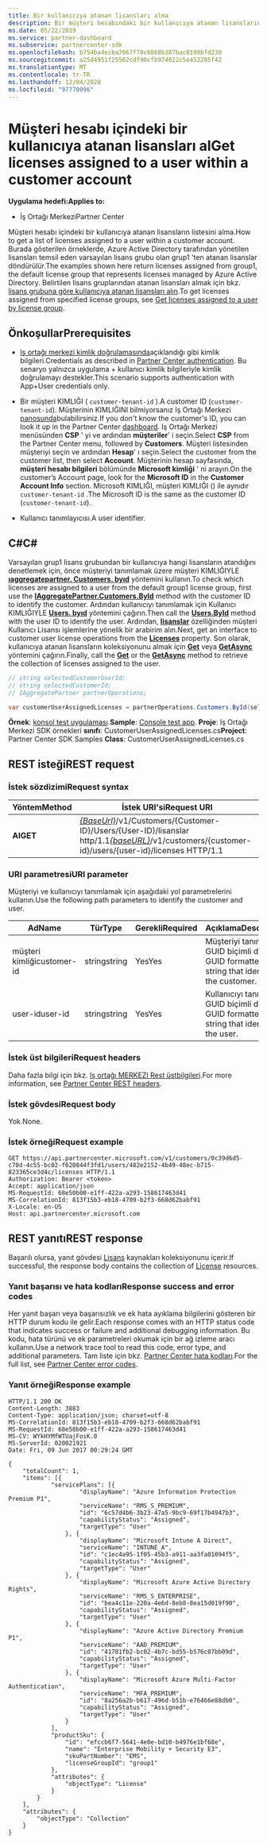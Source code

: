 ```yaml
---
title: Bir kullanıcıya atanan lisansları alma
description: Bir müşteri hesabındaki bir kullanıcıya atanan lisansların listesini almak için Iş Ortağı Merkezi API 'Lerini nasıl kullanacağınızı öğrenin.
ms.date: 05/22/2019
ms.service: partner-dashboard
ms.subservice: partnercenter-sdk
ms.openlocfilehash: b754ba4ecba7067f78c6868b387bac0190bfd230
ms.sourcegitcommit: a25d4951f25502cdf90cfb974022c5e452205f42
ms.translationtype: MT
ms.contentlocale: tr-TR
ms.lasthandoff: 12/04/2020
ms.locfileid: "97770096"
---
```

# <a name="get-licenses-assigned-to-a-user-within-a-customer-account"></a><span data-ttu-id="5e792-103">Müşteri hesabı içindeki bir kullanıcıya atanan lisansları al</span><span class="sxs-lookup"><span data-stu-id="5e792-103">Get licenses assigned to a user within a customer account</span></span>

<span data-ttu-id="5e792-104">**Uygulama hedefi:**</span><span class="sxs-lookup"><span data-stu-id="5e792-104">**Applies to:**</span></span>

- <span data-ttu-id="5e792-105">İş Ortağı Merkezi</span><span class="sxs-lookup"><span data-stu-id="5e792-105">Partner Center</span></span>

<span data-ttu-id="5e792-106">Müşteri hesabı içindeki bir kullanıcıya atanan lisansların listesini alma.</span><span class="sxs-lookup"><span data-stu-id="5e792-106">How to get a list of licenses assigned to a user within a customer account.</span></span> <span data-ttu-id="5e792-107">Burada gösterilen örneklerde, Azure Active Directory tarafından yönetilen lisansları temsil eden varsayılan lisans grubu olan grup1 'ten atanan lisanslar döndürülür.</span><span class="sxs-lookup"><span data-stu-id="5e792-107">The examples shown here return licenses assigned from group1, the default license group that represents licenses managed by Azure Active Directory.</span></span> <span data-ttu-id="5e792-108">Belirtilen lisans gruplarından atanan lisansları almak için bkz. [lisans grubuna göre kullanıcıya atanan lisansları alın](get-licenses-assigned-to-a-user-by-license-group.md).</span><span class="sxs-lookup"><span data-stu-id="5e792-108">To get licenses assigned from specified license groups, see [Get licenses assigned to a user by license group](get-licenses-assigned-to-a-user-by-license-group.md).</span></span>

## <a name="prerequisites"></a><span data-ttu-id="5e792-109">Önkoşullar</span><span class="sxs-lookup"><span data-stu-id="5e792-109">Prerequisites</span></span>

- <span data-ttu-id="5e792-110">[Iş ortağı merkezi kimlik doğrulamasında](partner-center-authentication.md)açıklandığı gibi kimlik bilgileri.</span><span class="sxs-lookup"><span data-stu-id="5e792-110">Credentials as described in [Partner Center authentication](partner-center-authentication.md).</span></span> <span data-ttu-id="5e792-111">Bu senaryo yalnızca uygulama + kullanıcı kimlik bilgileriyle kimlik doğrulamayı destekler.</span><span class="sxs-lookup"><span data-stu-id="5e792-111">This scenario supports authentication with App+User credentials only.</span></span>

- <span data-ttu-id="5e792-112">Bir müşteri KIMLIĞI ( `customer-tenant-id` ).</span><span class="sxs-lookup"><span data-stu-id="5e792-112">A customer ID (`customer-tenant-id`).</span></span> <span data-ttu-id="5e792-113">Müşterinin KIMLIĞINI bilmiyorsanız Iş Ortağı Merkezi [panosunda](https://partner.microsoft.com/dashboard)bulabilirsiniz.</span><span class="sxs-lookup"><span data-stu-id="5e792-113">If you don't know the customer's ID, you can look it up in the Partner Center [dashboard](https://partner.microsoft.com/dashboard).</span></span> <span data-ttu-id="5e792-114">Iş Ortağı Merkezi menüsünden **CSP** ' yi ve ardından **müşteriler**' i seçin.</span><span class="sxs-lookup"><span data-stu-id="5e792-114">Select **CSP** from the Partner Center menu, followed by **Customers**.</span></span> <span data-ttu-id="5e792-115">Müşteri listesinden müşteriyi seçin ve ardından **Hesap**' ı seçin.</span><span class="sxs-lookup"><span data-stu-id="5e792-115">Select the customer from the customer list, then select **Account**.</span></span> <span data-ttu-id="5e792-116">Müşterinin hesap sayfasında, **müşteri hesabı bilgileri** bölümünde **Microsoft kimliği** ' ni arayın.</span><span class="sxs-lookup"><span data-stu-id="5e792-116">On the customer’s Account page, look for the **Microsoft ID** in the **Customer Account Info** section.</span></span> <span data-ttu-id="5e792-117">Microsoft KIMLIĞI, müşteri KIMLIĞI () ile aynıdır `customer-tenant-id` .</span><span class="sxs-lookup"><span data-stu-id="5e792-117">The Microsoft ID is the same as the customer ID  (`customer-tenant-id`).</span></span>

- <span data-ttu-id="5e792-118">Kullanıcı tanımlayıcısı.</span><span class="sxs-lookup"><span data-stu-id="5e792-118">A user identifier.</span></span>

## <a name="c"></a><span data-ttu-id="5e792-119">C\#</span><span class="sxs-lookup"><span data-stu-id="5e792-119">C\#</span></span>

<span data-ttu-id="5e792-120">Varsayılan grup1 lisans grubundan bir kullanıcıya hangi lisansların atandığını denetlemek için, önce müşteriyi tanımlamak üzere müşteri KIMLIĞIYLE [**ıaggregatepartner. Customers. byıd**](/dotnet/api/microsoft.store.partnercenter.customers.icustomercollection.byid) yöntemini kullanın.</span><span class="sxs-lookup"><span data-stu-id="5e792-120">To check which licenses are assigned to a user from the default group1 license group, first use the [**IAggregatePartner.Customers.ById**](/dotnet/api/microsoft.store.partnercenter.customers.icustomercollection.byid) method with the customer ID to identify the customer.</span></span> <span data-ttu-id="5e792-121">Ardından kullanıcıyı tanımlamak için Kullanıcı KIMLIĞIYLE [**Users. byıd**](/dotnet/api/microsoft.store.partnercenter.customerusers.icustomerusercollection.byid) yöntemini çağırın.</span><span class="sxs-lookup"><span data-stu-id="5e792-121">Then call the [**Users.ById**](/dotnet/api/microsoft.store.partnercenter.customerusers.icustomerusercollection.byid) method with the user ID to identify the user.</span></span> <span data-ttu-id="5e792-122">Ardından, [**lisanslar**](/dotnet/api/microsoft.store.partnercenter.customerusers.icustomeruser.licenses) özelliğinden müşteri Kullanıcı Lisansı işlemlerine yönelik bir arabirim alın.</span><span class="sxs-lookup"><span data-stu-id="5e792-122">Next, get an interface to customer user license operations from the [**Licenses**](/dotnet/api/microsoft.store.partnercenter.customerusers.icustomeruser.licenses) property.</span></span> <span data-ttu-id="5e792-123">Son olarak, kullanıcıya atanan lisansların koleksiyonunu almak için [**Get**](/dotnet/api/microsoft.store.partnercenter.customerusers.icustomeruserlicensecollection.get) veya [**GetAsync**](/dotnet/api/microsoft.store.partnercenter.customerusers.icustomeruserlicensecollection.getasync) yöntemini çağırın.</span><span class="sxs-lookup"><span data-stu-id="5e792-123">Finally, call the [**Get**](/dotnet/api/microsoft.store.partnercenter.customerusers.icustomeruserlicensecollection.get) or the [**GetAsync**](/dotnet/api/microsoft.store.partnercenter.customerusers.icustomeruserlicensecollection.getasync) method to retrieve the collection of licenses assigned to the user.</span></span>

``` csharp
// string selectedCustomerUserId;
// string selectedCustomerId;
// IAggregatePartner partnerOperations;

var customerUserAssignedLicenses = partnerOperations.Customers.ById(selectedCustomerId).Users.ById(selectedCustomerUserId).Licenses.Get();
```

<span data-ttu-id="5e792-124">**Örnek**: [konsol test uygulaması](console-test-app.md).</span><span class="sxs-lookup"><span data-stu-id="5e792-124">**Sample**: [Console test app](console-test-app.md).</span></span> <span data-ttu-id="5e792-125">**Proje**: Iş Ortağı Merkezi SDK örnekleri **sınıfı**: CustomerUserAssignedLicenses.cs</span><span class="sxs-lookup"><span data-stu-id="5e792-125">**Project**: Partner Center SDK Samples **Class**: CustomerUserAssignedLicenses.cs</span></span>

## <a name="rest-request"></a><span data-ttu-id="5e792-126">REST isteği</span><span class="sxs-lookup"><span data-stu-id="5e792-126">REST request</span></span>

### <a name="request-syntax"></a><span data-ttu-id="5e792-127">İstek sözdizimi</span><span class="sxs-lookup"><span data-stu-id="5e792-127">Request syntax</span></span>

| <span data-ttu-id="5e792-128">Yöntem</span><span class="sxs-lookup"><span data-stu-id="5e792-128">Method</span></span>  | <span data-ttu-id="5e792-129">İstek URI'si</span><span class="sxs-lookup"><span data-stu-id="5e792-129">Request URI</span></span>                                                                                              |
|---------|----------------------------------------------------------------------------------------------------------|
| <span data-ttu-id="5e792-130">**Al**</span><span class="sxs-lookup"><span data-stu-id="5e792-130">**GET**</span></span> | <span data-ttu-id="5e792-131">[*{BaseUrl}*](partner-center-rest-urls.md)/v1/Customers/{Customer-ID}/Users/{User-ID}/lisanslar http/1.1</span><span class="sxs-lookup"><span data-stu-id="5e792-131">[*{baseURL}*](partner-center-rest-urls.md)/v1/customers/{customer-id}/users/{user-id}/licenses HTTP/1.1</span></span> |

### <a name="uri-parameter"></a><span data-ttu-id="5e792-132">URI parametresi</span><span class="sxs-lookup"><span data-stu-id="5e792-132">URI parameter</span></span>

<span data-ttu-id="5e792-133">Müşteriyi ve kullanıcıyı tanımlamak için aşağıdaki yol parametrelerini kullanın.</span><span class="sxs-lookup"><span data-stu-id="5e792-133">Use the following path parameters to identify the customer and user.</span></span>

| <span data-ttu-id="5e792-134">Ad</span><span class="sxs-lookup"><span data-stu-id="5e792-134">Name</span></span>        | <span data-ttu-id="5e792-135">Tür</span><span class="sxs-lookup"><span data-stu-id="5e792-135">Type</span></span>   | <span data-ttu-id="5e792-136">Gerekli</span><span class="sxs-lookup"><span data-stu-id="5e792-136">Required</span></span> | <span data-ttu-id="5e792-137">Açıklama</span><span class="sxs-lookup"><span data-stu-id="5e792-137">Description</span></span>                                           |
|-------------|--------|----------|-------------------------------------------------------|
| <span data-ttu-id="5e792-138">müşteri kimliği</span><span class="sxs-lookup"><span data-stu-id="5e792-138">customer-id</span></span> | <span data-ttu-id="5e792-139">string</span><span class="sxs-lookup"><span data-stu-id="5e792-139">string</span></span> | <span data-ttu-id="5e792-140">Yes</span><span class="sxs-lookup"><span data-stu-id="5e792-140">Yes</span></span>      | <span data-ttu-id="5e792-141">Müşteriyi tanımlayan GUID biçimli dize.</span><span class="sxs-lookup"><span data-stu-id="5e792-141">A GUID formatted string that identifies the customer.</span></span> |
| <span data-ttu-id="5e792-142">user-id</span><span class="sxs-lookup"><span data-stu-id="5e792-142">user-id</span></span>     | <span data-ttu-id="5e792-143">string</span><span class="sxs-lookup"><span data-stu-id="5e792-143">string</span></span> | <span data-ttu-id="5e792-144">Yes</span><span class="sxs-lookup"><span data-stu-id="5e792-144">Yes</span></span>      | <span data-ttu-id="5e792-145">Kullanıcıyı tanımlayan GUID biçimli dize.</span><span class="sxs-lookup"><span data-stu-id="5e792-145">A GUID formatted string that identifies the user.</span></span>     |

### <a name="request-headers"></a><span data-ttu-id="5e792-146">İstek üst bilgileri</span><span class="sxs-lookup"><span data-stu-id="5e792-146">Request headers</span></span>

<span data-ttu-id="5e792-147">Daha fazla bilgi için bkz. [Iş ortağı MERKEZI Rest üstbilgileri](headers.md).</span><span class="sxs-lookup"><span data-stu-id="5e792-147">For more information, see [Partner Center REST headers](headers.md).</span></span>

### <a name="request-body"></a><span data-ttu-id="5e792-148">İstek gövdesi</span><span class="sxs-lookup"><span data-stu-id="5e792-148">Request body</span></span>

<span data-ttu-id="5e792-149">Yok.</span><span class="sxs-lookup"><span data-stu-id="5e792-149">None.</span></span>

### <a name="request-example"></a><span data-ttu-id="5e792-150">İstek örneği</span><span class="sxs-lookup"><span data-stu-id="5e792-150">Request example</span></span>

```http
GET https://api.partnercenter.microsoft.com/v1/customers/0c39d6d5-c70d-4c55-bc02-f620844f3fd1/users/482e2152-4b49-48ec-b715-823365ce3d4c/licenses HTTP/1.1
Authorization: Bearer <token>
Accept: application/json
MS-RequestId: 68e50b00-e1ff-422a-a293-158617463d41
MS-CorrelationId: 813f15b3-eb18-4709-b2f3-668d62babf91
X-Locale: en-US
Host: api.partnercenter.microsoft.com
```

## <a name="rest-response"></a><span data-ttu-id="5e792-151">REST yanıtı</span><span class="sxs-lookup"><span data-stu-id="5e792-151">REST response</span></span>

<span data-ttu-id="5e792-152">Başarılı olursa, yanıt gövdesi [Lisans](license-resources.md#license) kaynakları koleksiyonunu içerir.</span><span class="sxs-lookup"><span data-stu-id="5e792-152">If successful, the response body contains the collection of [License](license-resources.md#license) resources.</span></span>

### <a name="response-success-and-error-codes"></a><span data-ttu-id="5e792-153">Yanıt başarısı ve hata kodları</span><span class="sxs-lookup"><span data-stu-id="5e792-153">Response success and error codes</span></span>

<span data-ttu-id="5e792-154">Her yanıt başarı veya başarısızlık ve ek hata ayıklama bilgilerini gösteren bir HTTP durum kodu ile gelir.</span><span class="sxs-lookup"><span data-stu-id="5e792-154">Each response comes with an HTTP status code that indicates success or failure and additional debugging information.</span></span> <span data-ttu-id="5e792-155">Bu kodu, hata türünü ve ek parametreleri okumak için bir ağ izleme aracı kullanın.</span><span class="sxs-lookup"><span data-stu-id="5e792-155">Use a network trace tool to read this code, error type, and additional parameters.</span></span> <span data-ttu-id="5e792-156">Tam liste için bkz. [Partner Center hata kodları](error-codes.md).</span><span class="sxs-lookup"><span data-stu-id="5e792-156">For the full list, see [Partner Center error codes](error-codes.md).</span></span>

### <a name="response-example"></a><span data-ttu-id="5e792-157">Yanıt örneği</span><span class="sxs-lookup"><span data-stu-id="5e792-157">Response example</span></span>

```http
HTTP/1.1 200 OK
Content-Length: 3883
Content-Type: application/json; charset=utf-8
MS-CorrelationId: 813f15b3-eb18-4709-b2f3-668d62babf91
MS-RequestId: 68e50b00-e1ff-422a-a293-158617463d41
MS-CV: WYkHYMfWTUajFosK.0
MS-ServerId: 020021921
Date: Fri, 09 Jun 2017 00:29:24 GMT

{
    "totalCount": 1,
    "items": [{
            "servicePlans": [{
                    "displayName": "Azure Information Protection Premium P1",
                    "serviceName": "RMS_S_PREMIUM",
                    "id": "6c57d4b6-3b23-47a5-9bc9-69f17b4947b3",
                    "capabilityStatus": "Assigned",
                    "targetType": "User"
                }, {
                    "displayName": "Microsoft Intune A Direct",
                    "serviceName": "INTUNE_A",
                    "id": "c1ec4a95-1f05-45b3-a911-aa3fa01094f5",
                    "capabilityStatus": "Assigned",
                    "targetType": "User"
                }, {
                    "displayName": "Microsoft Azure Active Directory Rights",
                    "serviceName": "RMS_S_ENTERPRISE",
                    "id": "bea4c11e-220a-4e6d-8eb8-8ea15d019f90",
                    "capabilityStatus": "Assigned",
                    "targetType": "User"
                }, {
                    "displayName": "Azure Active Directory Premium P1",
                    "serviceName": "AAD_PREMIUM",
                    "id": "41781fb2-bc02-4b7c-bd55-b576c07bb09d",
                    "capabilityStatus": "Assigned",
                    "targetType": "User"
                }, {
                    "displayName": "Microsoft Azure Multi-Factor Authentication",
                    "serviceName": "MFA_PREMIUM",
                    "id": "8a256a2b-b617-496d-b51b-e76466e88db0",
                    "capabilityStatus": "Assigned",
                    "targetType": "User"
                }
            ],
            "productSku": {
                "id": "efccb6f7-5641-4e0e-bd10-b4976e1bf68e",
                "name": "Enterprise Mobility + Security E3",
                "skuPartNumber": "EMS",
                "licenseGroupId": "group1"
            },
            "attributes": {
                "objectType": "License"
            }
        }
    ],
    "attributes": {
        "objectType": "Collection"
    }
}
```
